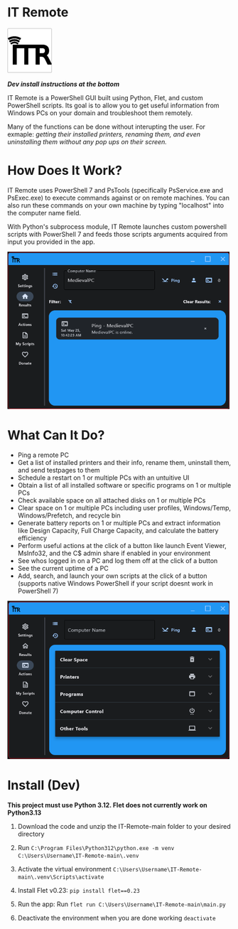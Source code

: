 # IT Remote

<img src="assets/icon.png" alt="IT Remote Logo" width="100">

***Dev install instructions at the bottom***

IT Remote is a PowerShell GUI built using Python, Flet, and custom PowerShell scripts. Its goal is to allow you to get useful information from Windows PCs on your domain and troubleshoot them remotely.

Many of the functions can be done without interupting the user.
For exmaple: *getting their installed printers, renaming them, and even uninstalling them without any pop ups on their screen.*

# How Does It Work?

IT Remote uses PowerShell 7 and PsTools (specifically PsService.exe and PsExec.exe) to execute commands against or on remote machines. You can also run these commands on your own machine by typing "localhost" into the computer name field.

With Python's subprocess module, IT Remote launches custom powershell scripts with PowerShell 7 and feeds those scripts arguments acquired from input you provided in the app.

<img src="assets/images/Screenshot.png" alt="Screenshot of the IT Remote application" width="500">

# What Can It Do?

* Ping a remote PC
* Get a list of installed printers and their info, rename them, uninstall them, and send testpages to them
* Schedule a restart on 1 or multiple PCs with an untuitive UI
* Obtain a list of all installed software or specific programs on 1 or multiple PCs
* Check available space on all attached disks on 1 or multiple PCs
* Clear space on 1 or multiple PCs including user profiles, Windows/Temp, Windows/Prefetch, and recycle bin
* Generate battery reports on 1 or multiple PCs and extract information like Design Capacity, Full Charge Capacity, and calculate the battery efficiency
* Perform useful actions at the click of a button like launch Event Viewer, MsInfo32, and the C$ admin share if enabled in your environment
* See whos logged in on a PC and log them off at the click of a button
* See the current uptime of a PC
* Add, search, and launch your own scripts at the click of a button (supports native Windows PowerShell if your script doesnt work in PowerShell 7)
  
<img src="assets/images/Screenshot2.png" alt="Another screenshot of the IT Remote application" width="500">

# Install (Dev)

**This project must use Python 3.12. Flet does not currently work on Python3.13**

1. Download the code and unzip the IT-Remote-main folder to your desired directory

2. Run `C:\Program Files\Python312\python.exe -m venv C:\Users\Username\IT-Remote-main\.venv`

3. Activate the virtual environment `C:\Users\Username\IT-Remote-main\.venv\Scripts\activate`

4. Install Flet v0.23: `pip install flet==0.23`

5. Run the app: Run `flet run C:\Users\Username\IT-Remote-main\main.py`

6. Deactivate the environment when you are done working `deactivate`
